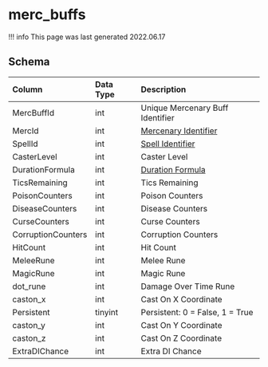 # merc_buffs

!!! info
	This page was last generated 2022.06.17

## Schema

| Column | Data Type | Description |
| :--- | :--- | :--- |
| MercBuffId | int | Unique Mercenary Buff Identifier |
| MercId | int | [Mercenary Identifier](mercs.md) |
| SpellId | int | [Spell Identifier](../../../schema/categories/spells/spells_new.md) |
| CasterLevel | int | Caster Level |
| DurationFormula | int | [Duration Formula](../../../../categories/spells/buff-duration-formulas) |
| TicsRemaining | int | Tics Remaining |
| PoisonCounters | int | Poison Counters |
| DiseaseCounters | int | Disease Counters |
| CurseCounters | int | Curse Counters |
| CorruptionCounters | int | Corruption Counters |
| HitCount | int | Hit Count |
| MeleeRune | int | Melee Rune |
| MagicRune | int | Magic Rune |
| dot_rune | int | Damage Over Time Rune |
| caston_x | int | Cast On X Coordinate |
| Persistent | tinyint | Persistent: 0 = False, 1 = True |
| caston_y | int | Cast On Y Coordinate |
| caston_z | int | Cast On Z Coordinate |
| ExtraDIChance | int | Extra DI Chance |


